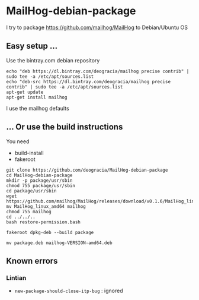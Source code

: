 # MailHog-debian-package

I try to package https://github.com/mailhog/MailHog to Debian/Ubuntu OS

## Easy setup ...
Use the bintray.com debian repository

```
echo "deb https://dl.bintray.com/deogracia/mailhog precise contrib" | sudo tee -a /etc/apt/sources.list
echo "deb-src https://dl.bintray.com/deogracia/mailhog precise contrib" | sudo tee -a /etc/apt/sources.list
apt-get update
apt-get install mailhog
```
I use the mailhog defaults

## ... Or use the build instructions
You need 
 * build-install
 * fakeroot
 
```
git clone https://github.com/deogracia/MailHog-debian-package
cd MailHog-debian-package
mkdir -p package/usr/sbin
chmod 755 package/usr/sbin
cd package/usr/sbin
wget https://github.com/mailhog/MailHog/releases/download/v0.1.6/MailHog_linux_amd64
mv MailHog_linux_amd64 mailhog
chmod 755 mailhog
cd ../../..
bash restore-permission.bash

fakeroot dpkg-deb --build package

mv package.deb mailhog-VERSION-amd64.deb
```

## Known errors

### Lintian
* `new-package-should-close-itp-bug` : ignored
